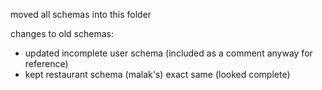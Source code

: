moved all schemas into this folder

changes to old schemas:
- updated incomplete user schema (included as a comment anyway for reference)
- kept restaurant schema (malak's) exact same (looked complete)
